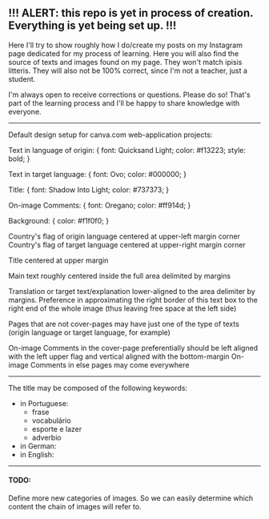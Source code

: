 
## !!! ALERT: this repo is yet in process of creation. Everything is yet being set up. !!!

Here I'll try to show roughly how I do/create my posts on my Instagram page dedicated for my process of learning. Here you will also find the source of texts and images found on my page. They won't match ipisis litteris. They will also not be 100% correct, since I'm not a teacher, just a student.

I'm always open to receive corrections or questions. Please do so! That's part of the learning process and I'll be happy to share knowledge with everyone.

---

Default design setup for canva.com web-application projects:

Text in language of origin: {
  font: Quicksand Light;
  color: #f13223;
  style: bold;
}

Text in target language: {
  font: Ovo;
  color: #000000;
}

Title: {
  font: Shadow Into Light;
  color: #737373;
}

On-image Comments: {
  font: Oregano;
  color: #ff914d;
}

Background: {
  color: #f1f0f0;
}

Country's flag of origin language centered at upper-left margin corner
Country's flag of target language centered at upper-right margin corner

Title centered at upper margin

Main text roughly centered inside the full area delimited by margins

Translation or target text/explanation lower-aligned to the area delimiter by margins. Preference in approximating the right border of this text box to the right end of the whole image (thus leaving free space at the left side)

Pages that are not cover-pages may have just one of the type of texts (origin language or target language, for example)

On-image Comments in the cover-page preferentially should be left aligned with the left upper flag and vertical aligned with the bottom-margin
On-image Comments in else pages may come everywhere

---

The title may be composed of the following keywords:

- in Portuguese:
  - frase
  - vocabulário
  - esporte e lazer
  - adverbio
- in German:
- in English:


---

#### TODO:

Define more new categories of images. So we can easily determine which content the chain of images will refer to.
